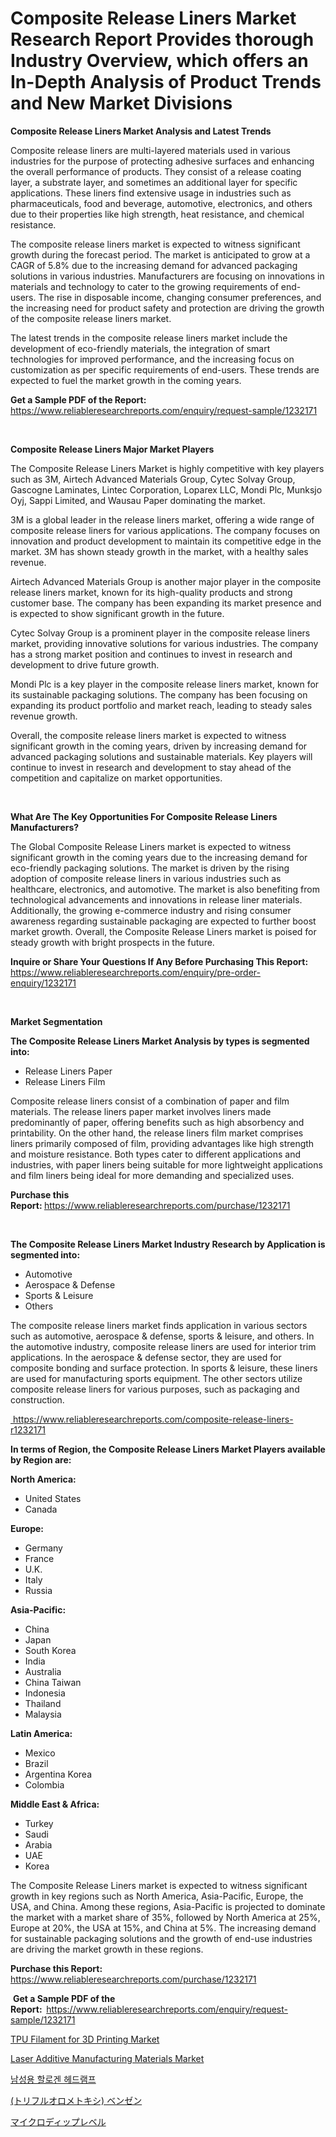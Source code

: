 <p><h1>Composite Release Liners Market Research Report Provides thorough Industry Overview, which offers an In-Depth Analysis of Product Trends and New Market Divisions</h1></p><p><strong>Composite Release Liners Market Analysis and Latest Trends</strong></p>
<p><p>Composite release liners are multi-layered materials used in various industries for the purpose of protecting adhesive surfaces and enhancing the overall performance of products. They consist of a release coating layer, a substrate layer, and sometimes an additional layer for specific applications. These liners find extensive usage in industries such as pharmaceuticals, food and beverage, automotive, electronics, and others due to their properties like high strength, heat resistance, and chemical resistance.</p><p>The composite release liners market is expected to witness significant growth during the forecast period. The market is anticipated to grow at a CAGR of 5.8% due to the increasing demand for advanced packaging solutions in various industries. Manufacturers are focusing on innovations in materials and technology to cater to the growing requirements of end-users. The rise in disposable income, changing consumer preferences, and the increasing need for product safety and protection are driving the growth of the composite release liners market.</p><p>The latest trends in the composite release liners market include the development of eco-friendly materials, the integration of smart technologies for improved performance, and the increasing focus on customization as per specific requirements of end-users. These trends are expected to fuel the market growth in the coming years.</p></p>
<p><strong>Get a Sample PDF of the Report:&nbsp;</strong> <a href="https://www.reliableresearchreports.com/enquiry/request-sample/1232171">https://www.reliableresearchreports.com/enquiry/request-sample/1232171</a></p>
<p>&nbsp;</p>
<p><strong>Composite Release Liners Major Market Players</strong></p>
<p><p>The Composite Release Liners Market is highly competitive with key players such as 3M, Airtech Advanced Materials Group, Cytec Solvay Group, Gascogne Laminates, Lintec Corporation, Loparex LLC, Mondi Plc, Munksjo Oyj, Sappi Limited, and Wausau Paper dominating the market.</p><p>3M is a global leader in the release liners market, offering a wide range of composite release liners for various applications. The company focuses on innovation and product development to maintain its competitive edge in the market. 3M has shown steady growth in the market, with a healthy sales revenue.</p><p>Airtech Advanced Materials Group is another major player in the composite release liners market, known for its high-quality products and strong customer base. The company has been expanding its market presence and is expected to show significant growth in the future.</p><p>Cytec Solvay Group is a prominent player in the composite release liners market, providing innovative solutions for various industries. The company has a strong market position and continues to invest in research and development to drive future growth.</p><p>Mondi Plc is a key player in the composite release liners market, known for its sustainable packaging solutions. The company has been focusing on expanding its product portfolio and market reach, leading to steady sales revenue growth.</p><p>Overall, the composite release liners market is expected to witness significant growth in the coming years, driven by increasing demand for advanced packaging solutions and sustainable materials. Key players will continue to invest in research and development to stay ahead of the competition and capitalize on market opportunities.</p></p>
<p>&nbsp;</p>
<p><strong>What Are The Key Opportunities For Composite Release Liners Manufacturers?</strong></p>
<p><p>The Global Composite Release Liners market is expected to witness significant growth in the coming years due to the increasing demand for eco-friendly packaging solutions. The market is driven by the rising adoption of composite release liners in various industries such as healthcare, electronics, and automotive. The market is also benefiting from technological advancements and innovations in release liner materials. Additionally, the growing e-commerce industry and rising consumer awareness regarding sustainable packaging are expected to further boost market growth. Overall, the Composite Release Liners market is poised for steady growth with bright prospects in the future.</p></p>
<p><strong>Inquire or Share Your Questions If Any Before Purchasing This Report:</strong> <a href="https://www.reliableresearchreports.com/enquiry/pre-order-enquiry/1232171">https://www.reliableresearchreports.com/enquiry/pre-order-enquiry/1232171</a></p>
<p>&nbsp;</p>
<p><strong>Market Segmentation</strong></p>
<p><strong>The Composite Release Liners Market Analysis by types is segmented into:</strong></p>
<p><ul><li>Release Liners Paper</li><li>Release Liners Film</li></ul></p>
<p><p>Composite release liners consist of a combination of paper and film materials. The release liners paper market involves liners made predominantly of paper, offering benefits such as high absorbency and printability. On the other hand, the release liners film market comprises liners primarily composed of film, providing advantages like high strength and moisture resistance. Both types cater to different applications and industries, with paper liners being suitable for more lightweight applications and film liners being ideal for more demanding and specialized uses.</p></p>
<p><strong>Purchase this Report:&nbsp;</strong><a href="https://www.reliableresearchreports.com/purchase/1232171">https://www.reliableresearchreports.com/purchase/1232171</a></p>
<p>&nbsp;</p>
<p><strong>The Composite Release Liners Market Industry Research by Application is segmented into:</strong></p>
<p><ul><li>Automotive</li><li>Aerospace & Defense</li><li>Sports & Leisure</li><li>Others</li></ul></p>
<p><p>The composite release liners market finds application in various sectors such as automotive, aerospace & defense, sports & leisure, and others. In the automotive industry, composite release liners are used for interior trim applications. In the aerospace & defense sector, they are used for composite bonding and surface protection. In sports & leisure, these liners are used for manufacturing sports equipment. The other sectors utilize composite release liners for various purposes, such as packaging and construction.</p></p>
<p><a href="https://www.reliableresearchreports.com/composite-release-liners-r1232171">&nbsp;https://www.reliableresearchreports.com/composite-release-liners-r1232171</a></p>
<p><strong>In terms of Region, the Composite Release Liners Market Players available by Region are:</strong></p>
<p>
    <p> <strong> North America: </strong>
        <ul>
            <li>United States</li>
            <li>Canada</li>
        </ul>
        </p> 
    <p> <strong> Europe: </strong>
        <ul>
            <li>Germany</li>
            <li>France</li>
            <li>U.K.</li>
            <li>Italy</li>
            <li>Russia</li>
        </ul>
        </p> 
    <p> <strong> Asia-Pacific: </strong>
        <ul>
            <li>China</li>
            <li>Japan</li>
            <li>South Korea</li>
            <li>India</li>
            <li>Australia</li>
            <li>China Taiwan</li>
            <li>Indonesia</li>
            <li>Thailand</li>
            <li>Malaysia</li>
        </ul>
        </p> 
    <p> <strong> Latin America: </strong>
        <ul>
            <li>Mexico</li>
            <li>Brazil</li>
            <li>Argentina Korea</li>
            <li>Colombia</li>
        </ul>
        </p> 
    <p> <strong> Middle East & Africa: </strong>
        <ul>
            <li>Turkey</li>
            <li>Saudi</li>
            <li>Arabia</li>
            <li>UAE</li>
            <li>Korea</li>
        </ul>
    </p>
    </p>
<p><p>The Composite Release Liners market is expected to witness significant growth in key regions such as North America, Asia-Pacific, Europe, the USA, and China. Among these regions, Asia-Pacific is projected to dominate the market with a market share of 35%, followed by North America at 25%, Europe at 20%, the USA at 15%, and China at 5%. The increasing demand for sustainable packaging solutions and the growth of end-use industries are driving the market growth in these regions.</p></p>
<p><strong>Purchase this Report: </strong><a href="https://www.reliableresearchreports.com/purchase/1232171">https://www.reliableresearchreports.com/purchase/1232171</a></p>
<p>&nbsp;<strong>Get a Sample PDF of the Report:&nbsp;&nbsp;</strong><a href="https://www.reliableresearchreports.com/enquiry/request-sample/1232171">https://www.reliableresearchreports.com/enquiry/request-sample/1232171</a></p>
<p><strong></strong></p>
<p><p><a href="https://github.com/yazulaeha/Market-Research-Report-List-1/blob/main/tpu-filament-for-3d-printing-market.md">TPU Filament for 3D Printing Market</a></p><p><a href="https://github.com/fkhcgcyl33/Market-Research-Report-List-1/blob/main/laser-additive-manufacturing-materials-market.md">Laser Additive Manufacturing Materials Market</a></p><p><a href="https://github.com/RichardLueilwitz787/Market-Research-Report-List-2/blob/main/4062541142758.md">남성용 할로겐 헤드램프</a></p><p><a href="https://github.com/moulafa/Market-Research-Report-List-2/blob/main/9812139137257.md">(トリフルオロメトキシ) ベンゼン</a></p><p><a href="https://medium.com/@alejandroramirez23k/2024%E5%B9%B4%E3%81%8B%E3%82%892031%E5%B9%B4%E3%81%BE%E3%81%A7%E3%81%AE%E6%9C%9F%E9%96%93%E3%81%AB%E4%BA%88%E6%B8%AC%E3%81%95%E3%82%8C%E3%82%8B%E6%80%A5%E9%80%9F%E3%81%AA%E6%88%90%E9%95%B7%E7%8E%87-%E3%82%92%E6%8C%81%E3%81%A4%E3%82%B0%E3%83%AD%E3%83%BC%E3%83%90%E3%83%AB%E3%83%9E%E3%82%A4%E3%82%AF%E3%83%AD%E3%83%87%E3%82%A3%E3%83%83%E3%83%97%E3%83%AC%E3%83%99%E3%83%AB%E5%B8%82%E5%A0%B4%E3%82%B9%E3%82%B3%E3%83%BC%E3%83%97%E3%81%AE%E8%A9%B3%E7%B4%B0%E3%81%AA%E5%88%86%E6%9E%90-35cfb0b7d1f3">マイクロディップレベル</a></p></p>